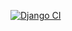 [![Django CI](https://github.com/Yggdrasill501/wind_bnb/actions/workflows/django.yml/badge.svg)](https://github.com/Yggdrasill501/wind_bnb/actions/workflows/django.yml)

